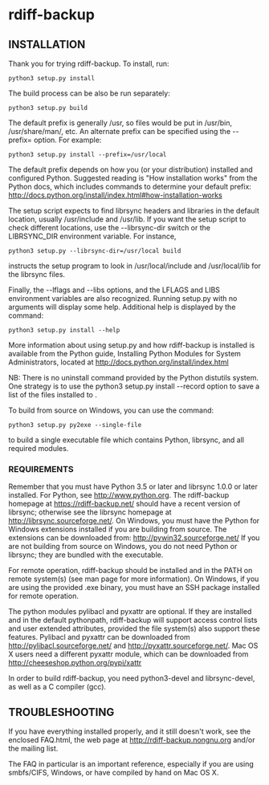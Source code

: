 # rdiff-backup

## INSTALLATION

Thank you for trying rdiff-backup.  To install, run:

	python3 setup.py install

The build process can be also be run separately:

	python3 setup.py build

The default prefix is generally /usr, so files would be put in /usr/bin,
/usr/share/man/, etc.  An alternate prefix can be specified using the
--prefix=<prefix> option.  For example:

	python3 setup.py install --prefix=/usr/local

The default prefix depends on how you (or your distribution) installed and
configured Python. Suggested reading is "How installation works" from the
Python docs, which includes commands to determine your default prefix:
http://docs.python.org/install/index.html#how-installation-works

The setup script expects to find librsync headers and libraries in the
default location, usually /usr/include and /usr/lib.  If you want the
setup script to check different locations, use the --librsync-dir
switch or the LIBRSYNC_DIR environment variable.  For instance,

	python3 setup.py --librsync-dir=/usr/local build

instructs the setup program to look in /usr/local/include and
/usr/local/lib for the librsync files.

Finally, the --lflags and --libs options, and the LFLAGS and LIBS
environment variables are also recognized.  Running setup.py with no
arguments will display some help. Additional help is displayed by the
command:

	python3 setup.py install --help

More information about using setup.py and how rdiff-backup is installed
is available from the Python guide, Installing Python Modules for System
Administrators, located at http://docs.python.org/install/index.html

NB: There is no uninstall command provided by the Python distutils system.
One strategy is to use the python3 setup.py install --record <file> option
to save a list of the files installed to <file>.

To build from source on Windows, you can use the command:

	python3 setup.py py2exe --single-file

to build a single executable file which contains Python, librsync, and
all required modules.

### REQUIREMENTS

Remember that you must have Python 3.5 or later and librsync 1.0.0 or
later installed.  For Python, see http://www.python.org.  The
rdiff-backup homepage at https://rdiff-backup.net/ should
have a recent version of librsync; otherwise see the librsync homepage
at http://librsync.sourceforge.net/. On Windows, you must have the
Python for Windows extensions installed if you are building from source.
The extensions can be downloaded from: http://pywin32.sourceforge.net/
If you are not building from source on Windows, you do not need Python
or librsync; they are bundled with the executable.

For remote operation, rdiff-backup should be installed and in the
PATH on remote system(s) (see man page for more information). On
Windows, if you are using the provided .exe binary, you must have an
SSH package installed for remote operation.

The python modules pylibacl and pyxattr are optional.  If they are
installed and in the default pythonpath, rdiff-backup will support
access control lists and user extended attributes, provided the file
system(s) also support these features.  Pylibacl and pyxattr can be
downloaded from http://pylibacl.sourceforge.net/ and
http://pyxattr.sourceforge.net/. Mac OS X users need a different
pyxattr module, which can be downloaded from
http://cheeseshop.python.org/pypi/xattr

In order to build rdiff-backup, you need python3-devel and librsync-devel, as
well as a C compiler (gcc).

## TROUBLESHOOTING

If you have everything installed properly, and it still doesn't work,
see the enclosed FAQ.html, the web page at http://rdiff-backup.nongnu.org
and/or the mailing list.

The FAQ in particular is an important reference, especially if you are
using smbfs/CIFS, Windows, or have compiled by hand on Mac OS X.
